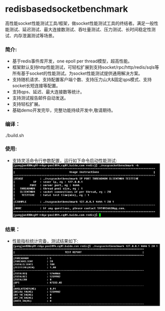 redisbasedsocketbenchmark
===================

高性能socket性能测试工具/框架，做socket性能测试工具的终结者。满足一般性能测试、延迟测试、最大连接数测试、吞吐量测试、压力测试、长时间稳定性测试、内存泄漏测试等场景。

### 简介:
* 基于redis事件库开发，one epoll per thread模型，超高性能。    
* 框架默认支持http性能测试，可轻松扩展到支持socket/rpc/http/redis/sqls等所有基于socket的性能测试。为socket性能测试提供通用解决方案。
* 支持随机请求、支持配置客户端个数、支持压力山大&固定qps模式、支持socket长短连接等配置。
* 支持qps、延迟、最大连接数等统计。
* 支持测试报告邮件自动发送。
* 支持轻松扩展。
* 基础demo开发完毕，完整功能持续开发中,敬请期待。

### 编译：     
./build.sh     

### 使用:
* 支持灵活命令行参数配置，运行如下命令启动性能测试:    
![image](screenshot/001.jpg)     

### 结果：     
* 性能指标统计完备，测试结果如下:    
![image](screenshot/002.jpg)     

